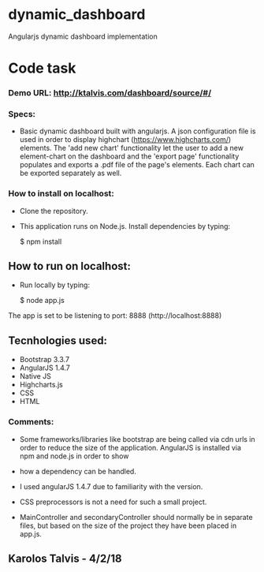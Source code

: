 # dynamic_dashboard
Angularjs dynamic dashboard implementation

# Code task

### Demo URL: http://ktalvis.com/dashboard/source/#/

### Specs: 
- Basic dynamic dashboard built with angularjs. A json configuration file is used in order to display highchart (https://www.highcharts.com/) elements. The 'add new chart' functionality let the user to add a new element-chart on the dashboard and the 'export page' functionality populates and exports a .pdf file of the page's elements. Each chart can be exported separately as well.

### How to install on localhost:
- Clone the repository.
- This application runs on Node.js. Install dependencies by typing:

    $ npm install

## How to run on localhost:
- Run locally by typing:  

    $ node app.js

The app is set to be listening to port: 8888 (http://localhost:8888)

## Tecnhologies used:
- Bootstrap 3.3.7
- AngularJS 1.4.7
- Native JS
- Highcharts.js
- CSS
- HTML

### Comments:  
- Some frameworks/libraries like bootstrap are being called via cdn urls in order to reduce the size of the application. AngularJS is installed via npm and node.js in order to show
- how a dependency can be handled. 

- I used angularJS 1.4.7 due to familiarity with the version. 
- CSS preprocessors is not a need for such a small project.

- MainController and secondaryController should normally be in separate files, but based on the size of the project they have been placed in app.js.

## Karolos Talvis - 4/2/18  


